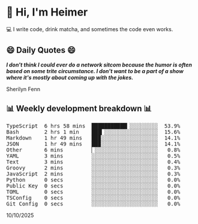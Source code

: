 # 👋 Hi, I'm Heimer

💻 I write code, drink matcha, and sometimes the code even works.

## 😄 Daily Quotes 😄

_**I don't think I could ever do a network sitcom because the humor is often based on some trite circumstance. I don't want to be a part of a show where it's mostly about coming up with the jokes.**_

Sherilyn Fenn



## 📊 Weekly development breakdown 📊

<pre>TypeScript  6 hrs 58 mins  ███████████▎░░░░░░░░░  53.9%
Bash        2 hrs 1 min    ███▎░░░░░░░░░░░░░░░░░  15.6%
Markdown    1 hr 49 mins   ██▉░░░░░░░░░░░░░░░░░░  14.1%
JSON        1 hr 49 mins   ██▉░░░░░░░░░░░░░░░░░░  14.1%
Other       6 mins         ▏░░░░░░░░░░░░░░░░░░░░   0.8%
YAML        3 mins         ░░░░░░░░░░░░░░░░░░░░░   0.5%
Text        3 mins         ░░░░░░░░░░░░░░░░░░░░░   0.4%
Groovy      2 mins         ░░░░░░░░░░░░░░░░░░░░░   0.3%
JavaScript  2 mins         ░░░░░░░░░░░░░░░░░░░░░   0.3%
Python      0 secs         ░░░░░░░░░░░░░░░░░░░░░   0.0%
Public Key  0 secs         ░░░░░░░░░░░░░░░░░░░░░   0.0%
TOML        0 secs         ░░░░░░░░░░░░░░░░░░░░░   0.0%
TSConfig    0 secs         ░░░░░░░░░░░░░░░░░░░░░   0.0%
Git Config  0 secs         ░░░░░░░░░░░░░░░░░░░░░   0.0%</pre>

10/10/2025